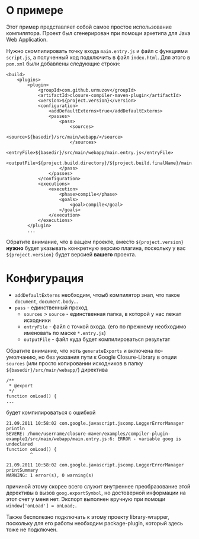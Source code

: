 О примере
=========

Этот пример представляет собой самое простое использование компилятора. Проект был сгенерирован при помощи архетипа для Java Web Application.

Нужно скомпилировать точку входа `main.entry.js` и файл с функциями `script.js`, а полученный код подключить в файл `index.html`. Для этого в `pom.xml` были добавлены следующие строки:

    <build>
        <plugins>
            <plugin>
                <groupId>com.github.urmuzov</groupId>
                <artifactId>closure-compiler-maven-plugin</artifactId>
                <version>${project.version}</version>
                <configuration>
                    <addDefaultExterns>true</addDefaultExterns>
                    <passes>
                        <pass>
                            <sources>
                                <source>${basedir}/src/main/webapp/</source>
                            </sources>
                            <entryFile>${basedir}/src/main/webapp/main.entry.js</entryFile>
                            <outputFile>${project.build.directory}/${project.build.finalName}/main.js</outputFile>
                        </pass>
                    </passes>
                </configuration>
                <executions>
                    <execution>
                        <phase>compile</phase>
                        <goals>
                            <goal>compile</goal>
                        </goals>
                    </execution>
                </executions>
            </plugin>
            ...

Обратите внимание, что в ващем проекте, вместо `${project.version}` **нужно** будет указывать конкретную версию плагина, поскольку у вас `${project.version}` будет версией **вашего** проекта.

Конфигурация
============

* `addDefaultExterns` необходим, чтоыб компилятор знал, что такое `document`, `document.body`...
* `pass` - единственный проход
  * `sources` > `source` - единственная папка, в которой у нас лежат исходники
  * `entryFile` - файл с точкой входа. (его по прежнему необходимо именовать по маске `*.entry.js`)
  * `outputFile` - файл куда будет компилироваться результат

Обратите внимание, что хоть `generateExports` и включена по-умолчанию, но без указания пути к Google Closure-Library в опции `sources` (или просто копировании исходников в папку `${basedir}/src/main/webapp/`) директива

    /**
     * @export
     */
    function onLoad() {
    ...

будет компилироваться с ошибкой

    21.09.2011 10:58:02 com.google.javascript.jscomp.LoggerErrorManager println
    SEVERE: /home/username/closure-maven/examples/compiler-plugin-example1/src/main/webapp/main.entry.js:6: ERROR - variable goog is undeclared
    function onLoad() {
             ^

    21.09.2011 10:58:02 com.google.javascript.jscomp.LoggerErrorManager printSummary
    WARNING: 1 error(s), 0 warning(s)

причиной этому скорее всего служит внутреннее преобразование этой дерективы в вызов `goog.exportSymbol`, но достоверной информации на этот счет у меня нет.
Экспорт выполнен вручную при помощи `window['onLoad'] = onLoad;`.

Также бесполезно подключать к этому проекту library-wrapper, поскольку для его работы необходим package-plugin, который здесь тоже не подключен.